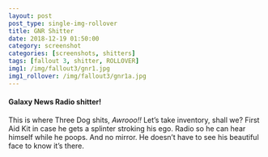 ```yaml
---
layout: post
post_type: single-img-rollover
title: GNR Shitter
date: 2018-12-19 01:50:00
category: screenshot
categories: [screenshots, shitters]
tags: [fallout 3, shitter, ROLLOVER]
img1: /img/fallout3/gnr1.jpg
img1_rollover: /img/fallout3/gnr1a.jpg
---
```

#### Galaxy News Radio shitter!

This is where Three Dog shits, *Awrooo!!* Let’s take inventory, shall we? First Aid Kit in case he gets a splinter stroking his ego. Radio so he can hear himself while he poops. And no mirror. He doesn’t have to see his beautiful face to know it’s there.
